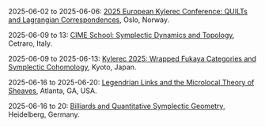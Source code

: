 2025-06-02 to 2025-06-06: [2025 European Kylerec Conference: QUILTs and Lagrangian Correspondences](https://www.mn.uio.no/math/english/research/events/conferences/2025-european-kylerec/ "The conference explores QUILTs and Lagrangian correspondences in symplectic geometry. Topics include Fukaya categories, mirror symmetry, and homological algebra. Discussions cover applications in string theory and algebraic geometry, emphasizing geometric structures and categorical frameworks."), Oslo, Norway.

2025-06-09 to 13: [CIME School: Symplectic Dynamics and Topology](https://www.cimec.unitn.it/2740/cime-schools-2025 "The school explores symplectic dynamics and topology, focusing on applications in physics. Topics include Hamiltonian systems, symplectic invariants, and Floer homology. Lectures cover connections to classical mechanics, quantum mechanics, and string theory, emphasizing mathematical structures."), Cetraro, Italy.

2025-06-09 to 2025-06-13: [Kylerec 2025: Wrapped Fukaya Categories and Symplectic Cohomology](https://kylerec.wordpress.com/ "Kylerec 2025 explores wrapped Fukaya categories and symplectic cohomology, focusing on symplectic geometry. Topics include Floer homology, mirror symmetry, and symplectic invariants. Discussions cover applications in string theory and quantum mechanics, emphasizing geometric structures."), Kyoto, Japan.

2025-06-16 to 2025-06-20: [Legendrian Links and the Microlocal Theory of Sheaves](https://math.gatech.edu/~jboffor/Legendrian2025.html "The workshop focuses on Legendrian links and microlocal sheaf theory, exploring symplectic and contact geometry. Topics include Legendrian knot invariants, microlocal analysis, and Fukaya categories. Discussions cover connections to quantum field theory and mirror symmetry."), Atlanta, GA, USA.

2025-06-16 to 20: [Billiards and Quantitative Symplectic Geometry](https://geometry-dynamics.mathi.uni-heidelberg.de/research/seminars-events/detail/workshop-billiards-and-quantitative-symplectic-geometry "The workshop explores billiards and symplectic geometry, focusing on dynamical systems. Topics include chaotic dynamics, symplectic invariants, and applications in classical mechanics. Discussions cover connections to quantum chaos and statistical mechanics, emphasizing mathematical modeling."), Heidelberg, Germany.


